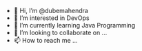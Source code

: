 - 👋 Hi, I’m @dubemahendra
- 👀 I’m interested in DevOps
- 🌱 I’m currently learning Java Programming
- 💞️ I’m looking to collaborate on ...
- 📫 How to reach me ...

<!---
dubemahendra/dubemahendra is a ✨ special ✨ repository because its `README.md` (this file) appears on your GitHub profile.
You can click the Preview link to take a look at your changes.
--->
